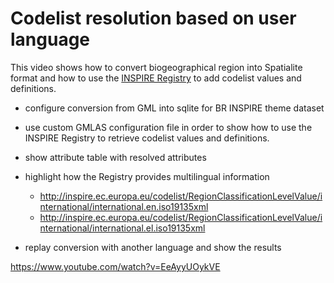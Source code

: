 # Codelist resolution based on user language

This video shows how to convert biogeographical region into Spatialite
format and how to use the [INSPIRE Registry](http://inspire.ec.europa.eu/registry/)
to add codelist values and definitions.

* configure conversion from GML into sqlite for BR INSPIRE theme dataset
* use custom GMLAS configuration file in order to show how to use the
  INSPIRE Registry to retrieve codelist values and definitions.
* show attribute table with resolved attributes
* highlight how the Registry provides multilingual information

  * http://inspire.ec.europa.eu/codelist/RegionClassificationLevelValue/international/international.en.iso19135xml
  * http://inspire.ec.europa.eu/codelist/RegionClassificationLevelValue/international/international.el.iso19135xml

* replay conversion with another language and show the results


https://www.youtube.com/watch?v=EeAyyUOykVE